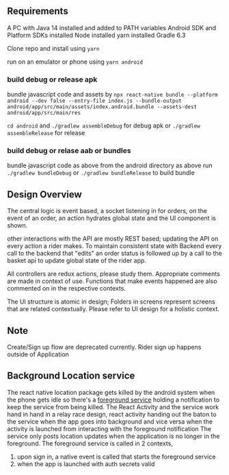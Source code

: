 ## Requirements

A PC with Java 14 installed and added to PATH variables
Android SDK and Platform SDKs installed
Node installed
yarn installed
Gradle 6.3

Clone repo and install using `yarn`

run on an emulator or phone using `yarn android`

### build debug or release apk

bundle javascript code and assets by `npx react-native bundle --platform android --dev false --entry-file index.js --bundle-output android/app/src/main/assets/index.android.bundle --assets-dest android/app/src/main/res `

`cd android` and `./gradlew assembleDebug` for debug apk or `./gradlew assembleRelease` for release

### build debug or relase aab or bundles

bundle javascript code as above
from the android directory as above run `./gradlew bundleDebug` or `./gradlew bundleRelease` to build bundle





## Design Overview

The central logic is event based, a socket listening in for orders, on the event of an order, an action hydrates global state and the UI component is shown.

other interactions with the API are mostly REST based; updating the API on every action a rider makes. To maintain consistent state with Backend every call to the backend that "edits" an order status is followed up by a call to the basket api to update global state of the rider app.

All controllers are redux actions, please study them. Appropriate comments are made in context of use. Functions that make events happened are also commented on in the respective contexts. 

The UI structure is atomic in design; Folders in screens represent screens that are related contextually. Please refer to UI design for a holistic context.

## Note
Create/Sign up flow are deprecated currently. Rider sign up happens outside of Application

## Background Location service
The react native location package gets killed by the android system when the phone gets idle so there's a [foreground service](https://developer.android.com/guide/components/foreground-services) holding a notification to keep the service from being killed. 
The React Activity and the service work hand in hand in a relay race design, react activity handing out the baton to the service when the app goes into background and vice versa when the activity is launched from interacting with the foreground notification
The service only posts location updates when the application is no longer in the foreground.
The foreground service is called in 2 contexts,
1. upon sign in, a native event is called that starts the foreground service
2. when the app is launched with auth secrets valid



